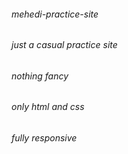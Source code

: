 ###### mehedi-practice-site
###### just a casual practice site
###### nothing fancy
###### only html and css
###### fully responsive
